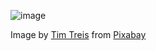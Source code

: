 ![image](presentation-1559937_640.png)

Image by <a href="https://pixabay.com/users/ttreis-2641058/?utm_source=link-attribution&amp;utm_medium=referral&amp;utm_campaign=image&amp;utm_content=1559937">Tim Treis</a> from <a href="https://pixabay.com/?utm_source=link-attribution&amp;utm_medium=referral&amp;utm_campaign=image&amp;utm_content=1559937">Pixabay</a>
